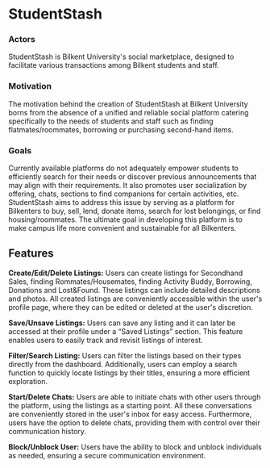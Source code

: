 # StudentStash
### Actors
StudentStash is Bilkent University's social marketplace, designed to facilitate various transactions among Bilkent students and staff.
### Motivation
The motivation behind the creation of StudentStash at Bilkent University borns from the  absence of a unified and reliable social platform catering specifically to the needs of students and staff such as finding flatmates/roommates, borrowing or purchasing second-hand items.
### Goals
Currently available platforms do not adequately empower students to efficiently search for their needs or discover previous announcements that may align with their requirements. It also promotes user socialization by offering, chats, sections to find companions for certain activities, etc. StudentStash aims to address this issue by serving as a platform for Bilkenters to buy, sell, lend, donate items, search for lost belongings, or find housing/roommates.
The ultimate goal in developing this platform is to make campus life more convenient and sustainable for all Bilkenters.


## Features
**Create/Edit/Delete Listings:**
Users can create listings for Secondhand Sales, finding Rommates/Housemates, finding Activity Buddy, Borrowing, Donations and Lost&Found. These listings can include detailed descriptions and photos. All created listings are conveniently accessible within the user's profile page, where they can be edited or deleted at the user's discretion.

**Save/Unsave Listings:**
Users can save any listing and it can later be accessed at their profile under a “Saved Listings” section. This feature enables users to easily track and revisit listings of interest.

**Filter/Search Listing:**
Users can filter the listings based on their types directly from the dashboard. Additionally, users can employ a search function to quickly locate listings by their titles, ensuring a more efficient exploration.

**Start/Delete Chats:**
Users are able to initiate chats with other users through the platform, using the listings as a starting point. All these conversations are conveniently stored in the user's inbox for easy access. Furthermore, users have the option to delete chats, providing them with control over their communication history.

**Block/Unblock User:**
Users have the ability to block and unblock individuals as needed, ensuring a secure communication environment.










